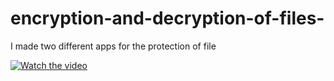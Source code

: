 # encryption-and-decryption-of-files-
I made two different apps for the protection of file

[![Watch the video](https://img.youtube.com/vi/dQw4w9WgXcQ/0.jpg)](https://www.youtube.com/watch?v=dQw4w9WgXcQ)


